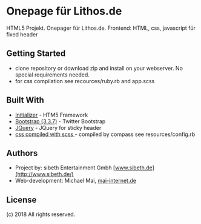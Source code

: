 # Onepage für Lithos.de

HTML5 Projekt. Onepager für Lithos.de. Frontend: HTML, css, javascript für fixed header

## Getting Started

* clone repository or download zip and install on your webserver. No special requirements needed.
* for css compilation see recources/ruby.rb and app.scss 

## Built With

* [Initializer](http://www.initializr.com/) - HTM5 Framework
* [Bootstrap (3.3.7)](https://getbootstrap.com/docs/3.3/) - Twitter Bootstrap
* [JQuery](https://jquery.org/) - JQuery for sticky header
* [css compiled with scss ](http://compass-style.org/) - compiled by compass see resources/config.rb

## Authors

* Project by: sibeth Entertainment Gmbh [www.sibeth.de](http://www.sibeth.de/)
* Web-development: Michael Mai, [mai-internet.de](http://mai-internet.de)

## License

(c) 2018 All rights reserved.